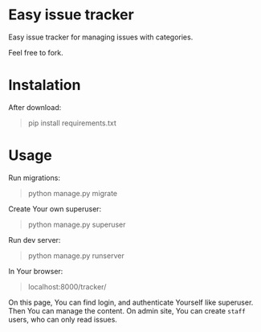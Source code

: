 # Easy issue tracker
Easy issue tracker for managing issues with categories.

Feel free to fork.

# Instalation
After download:
> pip install requirements.txt

# Usage
Run migrations:
> python manage.py migrate

Create Your own superuser:
> python manage.py superuser

Run dev server:
> python manage.py runserver

In Your browser:
> localhost:8000/tracker/

On this page, You can find login, and authenticate Yourself like superuser. Then You can manage the content.
On admin site, You can create `staff` users, who can only read issues.
